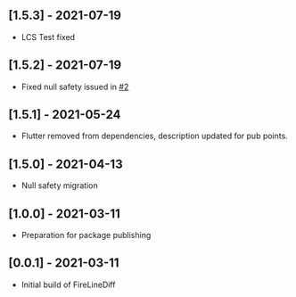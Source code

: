 ## [1.5.3] - 2021-07-19

* LCS Test fixed

## [1.5.2] - 2021-07-19

* Fixed null safety issued in [#2](https://github.com/SedlarDavid/fire_line_diff/issues/2)

## [1.5.1] - 2021-05-24

* Flutter removed from dependencies, description updated for pub points.

## [1.5.0] - 2021-04-13

* Null safety migration

## [1.0.0] - 2021-03-11

* Preparation for package publishing

## [0.0.1] - 2021-03-11

* Initial build of FireLineDiff
